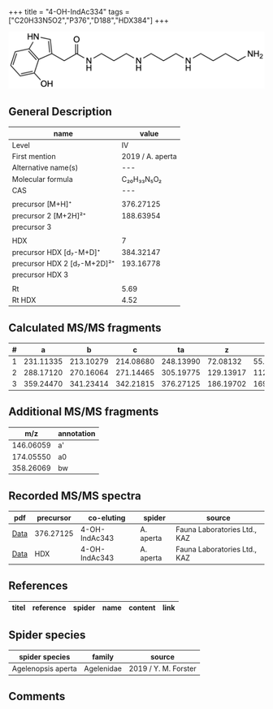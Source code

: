 +++
title = "4-OH-IndAc334"
tags = ["C20H33N5O2","P376","D188","HDX384"]
+++

![](/img/4-OH-IndAc334.png)

## General Description

| name                        | value            |
|-----------------------------|------------------|
| Level                       | IV               |
| First mention               | 2019 / A. aperta |
| Alternative name(s)         | ---              |
| Molecular formula           | C₂₀H₃₃N₅O₂       |
| CAS                         | ---              |
|                             |                  |
| precursor   [M+H]⁺          | 376.27125        |
| precursor 2 [M+2H]²⁺        | 188.63954        |
| precursor 3                 |                  |
|                             |                  |
| HDX                         | 7                |
| precursor HDX   [d₇-M+D]⁺   | 384.32147        |
| precursor HDX 2 [d₇-M+2D]²⁺ | 193.16778        |
| precursor HDX 3             |                  |
|                             |                  |
| Rt                          | 5.69             |
| Rt HDX                      | 4.52             |

## Calculated MS/MS fragments

| # | a         | b         | c         | ta        | z         | y         | tz        |
|---|-----------|-----------|-----------|-----------|-----------|-----------|-----------|
| 1 | 231.11335 | 213.10279 | 214.08680 | 248.13990 | 72.08132  | 55.05477  | 89.10787  |
| 2 | 288.17120 | 270.16064 | 271.14465 | 305.19775 | 129.13917 | 112.11262 | 146.16572 |
| 3 | 359.24470 | 341.23414 | 342.21815 | 376.27125 | 186.19702 | 169.17047 | 203.22357 |

## Additional MS/MS fragments

| m/z       | annotation |
|-----------|------------|
| 146.06059 | a'         |
| 174.05550 | a0         |
| 358.26069 | bw         |

## Recorded MS/MS spectra

| pdf                                                              | precursor | co-eluting    | spider    | source                       |
|------------------------------------------------------------------|-----------|---------------|-----------|------------------------------|
| [Data](/pdf/A-aperta/376_4-OH-IndAc334_4-OH-IndAc343_Aa.pdf)     | 376.27125 | 4-OH-IndAc343 | A. aperta | Fauna Laboratories Ltd., KAZ |
| [Data](/pdf/A-aperta/376_4-OH-IndAc334_4-OH-IndAc343_Aa_HDX.pdf) | HDX       | 4-OH-IndAc343 | A. aperta | Fauna Laboratories Ltd., KAZ |

## References

| titel  | reference | spider | name | content | link |
|--------|-----------|--------|------|---------|------|

## Spider species

| spider species     | family     | source               |
|--------------------|------------|----------------------|
| Agelenopsis aperta | Agelenidae | 2019 / Y. M. Forster |

## Comments